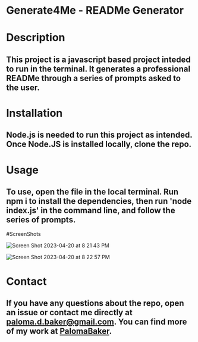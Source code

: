 # Generate4Me - READMe Generator

# Description

## This project is a javascript based project inteded to run in the terminal. It generates a professional READMe through a series of prompts asked to the user. 


# Installation

## Node.js is needed to run this project as intended. Once Node.JS is installed locally, clone the repo. 


# Usage

## To use, open the file in the local terminal. Run npm i to install the dependencies, then run 'node index.js' in the command line, and follow the series of prompts.

#ScreenShots

![Screen Shot 2023-04-20 at 8 21 43 PM](https://user-images.githubusercontent.com/116035093/233533521-84f7430f-d52a-491a-9716-ab7a80f10d91.png)

![Screen Shot 2023-04-20 at 8 22 57 PM](https://user-images.githubusercontent.com/116035093/233533530-f1ceb33d-ec0e-4028-b26a-8914805c35c1.png)

# Contact

## If you have any questions about the repo, open an issue or contact me directly at paloma.d.baker@gmail.com. You can find more of my work at [PalomaBaker](https://github.com/PalomaBaker/).
